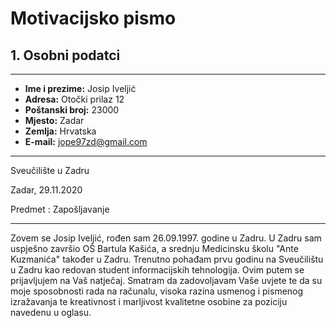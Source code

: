 # **Motivacijsko pismo**

## **1. Osobni podatci**
---

* **Ime i prezime:** Josip Iveljić
* **Adresa:** Otočki prilaz 12
* **Poštanski broj:** 23000
* **Mjesto:** Zadar
* **Zemlja:** Hrvatska
* **E-mail:** jope97zd@gmail.com
--- 

Sveučilište u Zadru

Zadar, 29.11.2020

Predmet : Zapošljavanje

---

Zovem se Josip Iveljić, rođen sam 26.09.1997. godine u Zadru. U Zadru sam uspješno završio OŠ Bartula Kašića, a srednju Medicinsku školu "Ante Kuzmanića" također u Zadru. Trenutno pohađam prvu godinu na Sveučilištu u Zadru kao redovan student informacijskih tehnologija. Ovim putem se prijavljujem na Vaš natječaj. Smatram da zadovoljavam Vaše uvjete te da su moje sposobnosti rada na računalu, visoka razina usmenog i pismenog izražavanja te kreativnost i marljivost kvalitetne osobine za poziciju navedenu u oglasu.






